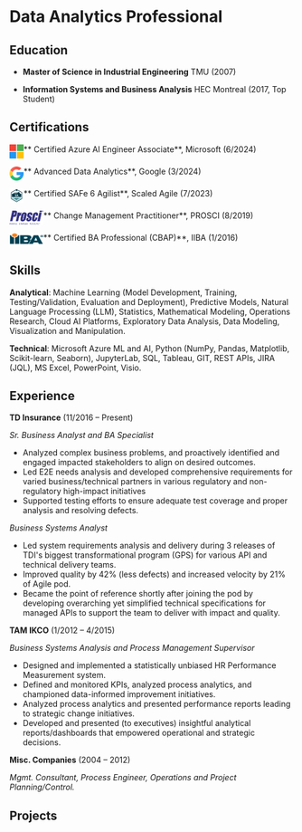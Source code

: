 # Data Analytics Professional

## Education
- **Master of Science in Industrial Engineering**
TMU (2007)

- **Information Systems and Business Analysis**
HEC Montreal (2017, Top Student)

## Certifications
<img align="left" width="25" height="25" src="assets/img/Microsoft-Logo.png" alt="Microsoft Logo"> **  Certified Azure AI Engineer Associate**, Microsoft (6/2024)
<br clear="left"/>

<img align="left" width="25" height="25" src="assets/img/Google-Logo.png" alt="Google Logo"> **  Advanced Data Analytics**, Google (3/2024)
<br clear="left"/>

<img align="left" width="25" height="25" src="assets/img/SAFe-Badge.png" alt="SAFe Badge"> **  Certified SAFe 6 Agilist**, Scaled Agile (7/2023)
<br clear="left"/>

<img align="left"  width="60" height="25" src="assets/img/Prosci-Logo.png"> **  Change Management Practitioner**, PROSCI (8/2019)
<br clear="left"/>

<img align="left"  width="60" height="25" src="assets/img/IIBA-Logo.png"> **  Certified BA Professional (CBAP)**, IIBA (1/2016)
<br clear="left"/>

## Skills
**Analytical**: Machine Learning (Model Development, Training, Testing/Validation, Evaluation and Deployment), Predictive Models, Natural Language Processing (LLM), Statistics, Mathematical Modeling, Operations Research, Cloud AI Platforms, Exploratory Data Analysis, Data Modeling, Visualization and Manipulation.

**Technical**: Microsoft Azure ML and AI, Python (NumPy, Pandas, Matplotlib, Scikit-learn, Seaborn), JupyterLab, SQL, Tableau, GIT, REST APIs, JIRA (JQL), MS Excel, PowerPoint, Visio.

## Experience
**TD Insurance** (11/2016 – Present)

*Sr. Business Analyst and BA Specialist*
- Analyzed complex business problems, and proactively identified and engaged impacted stakeholders to align on desired outcomes.
- Led E2E needs analysis and developed comprehensive requirements for varied business/technical partners in various regulatory and non-regulatory high-impact initiatives
- Supported testing efforts to ensure adequate test coverage and proper analysis and resolving defects.

*Business Systems Analyst*
- Led system requirements analysis and delivery during 3 releases of TDI's biggest transformational program (GPS) for various API and technical delivery teams.
- Improved quality by 42% (less defects) and increased velocity by 21% of Agile pod.
- Became the point of reference shortly after joining the pod by developing overarching yet simplified technical specifications for managed APIs to support the team to deliver with impact and quality.

**TAM IKCO** (1/2012 – 4/2015)

*Business Systems Analysis and Process Management Supervisor*
- Designed and implemented a statistically unbiased HR Performance Measurement system.
- Defined and monitored KPIs, analyzed process analytics, and championed data-informed improvement initiatives.
- Analyzed process analytics and presented performance reports leading to strategic change initiatives.
- Developed and presented (to executives) insightful analytical reports/dashboards that empowered operational and strategic decisions.

**Misc. Companies** (2004 – 2012)

*Mgmt. Consultant, Process Engineer, Operations and Project Planning/Control.*

## Projects

